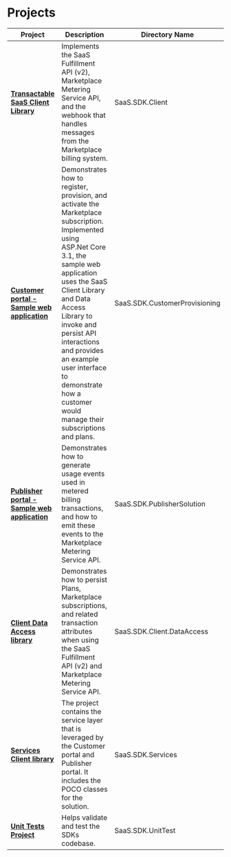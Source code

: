 # Projects

| Project | Description | Directory Name |
| --- | --- | --- |
| **[Transactable SaaS Client Library](./src/SaaS.SDK.Client)** | Implements the SaaS Fulfillment API (v2), Marketplace Metering Service API, and the webhook that handles messages from the Marketplace billing system. |SaaS.SDK.Client|
| **[Customer portal - Sample web application](./src/SaaS.SDK.CustomerProvisioning)** | Demonstrates how to register, provision, and activate the Marketplace subscription. Implemented using ASP.Net Core 3.1, the sample web application uses the SaaS Client Library and Data Access Library to invoke and persist API interactions and provides an example user interface to demonstrate how a customer would manage their subscriptions and plans. |SaaS.SDK.CustomerProvisioning|
| **[Publisher portal - Sample web application](./src/SaaS.SDK.PublisherSolution)** | Demonstrates how to generate usage events used in metered billing transactions, and how to emit these events to the Marketplace Metering Service API. |SaaS.SDK.PublisherSolution|
| **[Client Data Access library](./src/SaaS.SDK.Client.DataAccess)** | Demonstrates how to persist Plans, Marketplace subscriptions, and related transaction attributes when using the SaaS Fulfillment API (v2) and Marketplace Metering Service API. |SaaS.SDK.Client.DataAccess |
| **[Services Client library](./src/SaaS.SDK.Services)** | The project contains the service layer that is leveraged by the Customer portal and Publisher portal. It includes the POCO classes for the solution. |SaaS.SDK.Services |
| **[Unit Tests Project](./src/SaaS.SDK.UnitTest)** | Helps validate and test the SDKs codebase. | SaaS.SDK.UnitTest |
